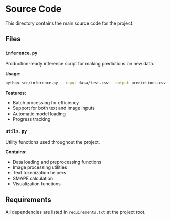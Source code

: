 # Source Code

This directory contains the main source code for the project.

## Files

### `inference.py`
Production-ready inference script for making predictions on new data.

**Usage:**
```bash
python src/inference.py --input data/test.csv --output predictions.csv
```

**Features:**
- Batch processing for efficiency
- Support for both text and image inputs
- Automatic model loading
- Progress tracking

### `utils.py`
Utility functions used throughout the project.

**Contains:**
- Data loading and preprocessing functions
- Image processing utilities
- Text tokenization helpers
- SMAPE calculation
- Visualization functions

## Requirements

All dependencies are listed in `requirements.txt` at the project root.
